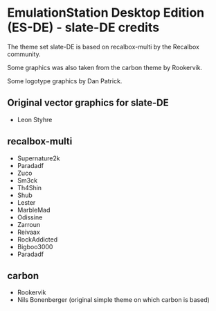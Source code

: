 # EmulationStation Desktop Edition (ES-DE) - slate-DE credits

The theme set slate-DE is based on recalbox-multi by the Recalbox community.

Some graphics was also taken from the carbon theme by Rookervik.

Some logotype graphics by Dan Patrick.

## Original vector graphics for slate-DE

- Leon Styhre

## recalbox-multi

- Supernature2k
- Paradadf
- Zuco
- Sm3ck
- Th4Shin
- Shub
- Lester
- MarbleMad
- Odissine
- Zarroun
- Reivaax
- RockAddicted
- Bigboo3000
- Paradadf

## carbon

- Rookervik
- Nils Bonenberger (original simple theme on which carbon is based)
